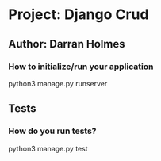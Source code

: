 # Project: Django Crud

## Author: Darran Holmes

### How to initialize/run your application

python3 manage.py runserver

## Tests

### How do you run tests?

python3 manage.py test


